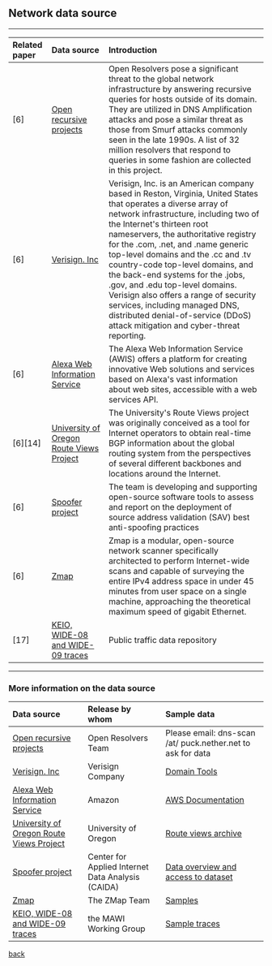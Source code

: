 ## Network data source
***

|Related paper         | Data source      | Introduction|
|:-------------|:------------------|:------|
|[6]| [Open recursive projects](http://openresolverproject.org/)|Open Resolvers pose a significant threat to the global network infrastructure by answering recursive queries for hosts outside of its domain. They are utilized in DNS Amplification attacks and pose a similar threat as those from Smurf attacks commonly seen in the late 1990s. A list of 32 million resolvers that respond to queries in some fashion are collected in this project.|
|[6]|[Verisign. Inc](https://www.verisign.com)|Verisign, Inc. is an American company based in Reston, Virginia, United States that operates a diverse array of network infrastructure, including two of the Internet's thirteen root nameservers, the authoritative registry for the .com, .net, and .name generic top-level domains and the .cc and .tv country-code top-level domains, and the back-end systems for the .jobs, .gov, and .edu top-level domains. Verisign also offers a range of security services, including managed DNS, distributed denial-of-service (DDoS) attack mitigation and cyber-threat reporting.|
|[6]|[Alexa Web Information Service](https://docs.aws.amazon.com/AlexaWebInfoService/latest/index.html)|The Alexa Web Information Service (AWIS) offers a platform for creating innovative Web solutions and services based on Alexa's vast information about web sites, accessible with a web services API. |
|[6][14]|[University of Oregon Route Views Project](http://www.routeviews.org/routeviews/)|The University's Route Views project was originally conceived as a tool for Internet operators to obtain real-time BGP information about the global routing system from the perspectives of several different backbones and locations around the Internet.|
|[6]|[Spoofer project](https://www.caida.org/projects/spoofer/)|The team is developing and supporting open-source software tools to assess and report on the deployment of source address validation (SAV) best anti-spoofing practices|
|[6]|[Zmap](https://github.com/zmap/zmap)|Zmap is a modular, open-source network scanner specifically architected to perform Internet-wide scans and capable of surveying the entire IPv4 address space in under 45 minutes from user space on a single machine, approaching the theoretical maximum speed of gigabit Ethernet.|
|[17]|[KEIO, WIDE-08 and WIDE-09 traces](http://mawi.wide.ad.jp/mawi/)|Public traffic data repository|




- - --




### More information on the data source




|Data source        | Release by whom          | Sample data |
|:-------------|:------------------|:------|
|[Open recursive projects](http://openresolverproject.org/)|Open Resolvers Team|Please email: dns-scan /at/ puck.nether.net to ask for data|
|[Verisign. Inc](https://www.verisign.com)| Verisign Company| [Domain Tools](https://www.verisign.com/en_US/domain-names/index.xhtml)|
|[Alexa Web Information Service](https://docs.aws.amazon.com/AlexaWebInfoService/latest/index.html)|Amazon|[AWS Documentation](https://aws.amazon.com/documentation/?_encoding=UTF8&jiveRedirect=1)|
|[University of Oregon Route Views Project](http://www.routeviews.org/routeviews/)|University of Oregon|[Route views archive](http://www.routeviews.org/routeviews/index.php/archive/)|
|[Spoofer project](https://www.caida.org/projects/spoofer/)|Center for Applied Internet Data Analysis (CAIDA)|[Data overview and access to dataset](https://www.caida.org/data/)|
|[Zmap](https://github.com/zmap/zmap)|The ZMap Team|[Samples](https://zmap.io/)|
|[KEIO, WIDE-08 and WIDE-09 traces](http://mawi.wide.ad.jp/mawi/)| the MAWI Working Group|[Sample traces](http://mawi.wide.ad.jp/mawi/) |


[back](./)
